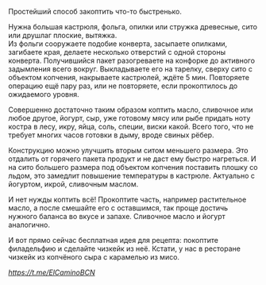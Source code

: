 Простейший способ закоптить что-то быстренько.

Нужна большая кастрюля, фольга, опилки или стружка древесные, сито или друшлаг плоские, вытяжка.  
Из фольги сооружаете подобие конверта, засыпаете опилками, загибаете края, делаете несколько отверстий с одной стороны конверта. Получившийся пакет разогреваете на конфорке до активного задымления всего вокруг. Выкладываете его на тарелку, сверху сито с объектом копчения, накрываете кастрюлей, ждёте 5 мин. Повторяете операцию ещё пару раз, или не повторяете, если прокоптилось до ожидаемого уровня.

Совершенно достаточно таким образом коптить масло, сливочное или любое другое, йогурт, сыр, уже готовому мясу или рыбе придать ноту костра в лесу, икру, яйца, соль, специи, виски какой. Всего того, что не требует многих часов готовки в дыму, вроде свиных рёбер.

Конструкцию можно улучшить вторым ситом меньшего размера. Это отдалить от горячего пакета продукт и не даст ему быстро нагреться. И на сито большего размера под объектом копчения поставить плошку со льдом, это замедлит повышение температуры в кастрюле. Актуально с йогуртом, икрой, сливочным маслом.

И нет нужды коптить всё! Прокоптите часть, например растительное масло, а после смешайте его с оставшимся, так проще достичь нужного баланса во вкусе и запахе. Сливочное масло и йогурт аналогично. 

И вот прямо сейчас бесплатная идея для рецепта: покоптите филадельфию и сделайте чизкейк из неё. Кстати, у нас в ресторане чизкейк из копчёного сыра с карамелью из мисо.

_https://t.me/ElCaminoBCN_
